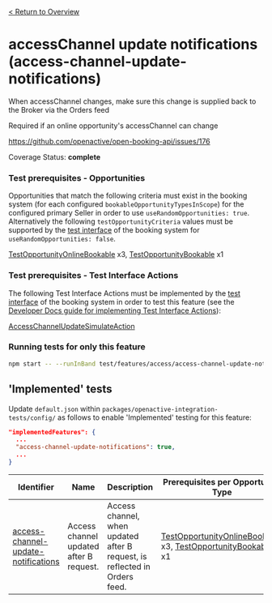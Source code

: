 [< Return to Overview](../../README.md)
# accessChannel update notifications (access-channel-update-notifications)

When accessChannel changes, make sure this change is supplied back to the Broker via the Orders feed

Required if an online opportunity's accessChannel can change

https://github.com/openactive/open-booking-api/issues/176

Coverage Status: **complete**
### Test prerequisites - Opportunities
Opportunities that match the following criteria must exist in the booking system (for each configured `bookableOpportunityTypesInScope`) for the configured primary Seller in order to use `useRandomOpportunities: true`. Alternatively the following `testOpportunityCriteria` values must be supported by the [test interface](https://openactive.io/test-interface/) of the booking system for `useRandomOpportunities: false`.

[TestOpportunityOnlineBookable](https://openactive.io/test-interface#TestOpportunityOnlineBookable) x3, [TestOpportunityBookable](https://openactive.io/test-interface#TestOpportunityBookable) x1
### Test prerequisites - Test Interface Actions

The following Test Interface Actions must be implemented by the [test interface](https://openactive.io/test-interface/) of the booking system in order to test this feature (see the [Developer Docs guide for implementing Test Interface Actions](https://developer.openactive.io/open-booking-api/test-suite/implementing-the-test-interface/test-interface-actions)):

[AccessChannelUpdateSimulateAction](https://openactive.io/test-interface#AccessChannelUpdateSimulateAction)


### Running tests for only this feature

```bash
npm start -- --runInBand test/features/access/access-channel-update-notifications/
```



## 'Implemented' tests

Update `default.json` within `packages/openactive-integration-tests/config/` as follows to enable 'Implemented' testing for this feature:

```json
"implementedFeatures": {
  ...
  "access-channel-update-notifications": true,
  ...
}
```

| Identifier | Name | Description | Prerequisites per Opportunity Type | Required Test Interface Actions |
|------------|------|-------------|---------------|-------------------|
| [access-channel-update-notifications](./implemented/access-channel-update-notifications-test.js) | Access channel updated after B request. | Access channel, when updated after B request, is reflected in Orders feed. | [TestOpportunityOnlineBookable](https://openactive.io/test-interface#TestOpportunityOnlineBookable) x3, [TestOpportunityBookable](https://openactive.io/test-interface#TestOpportunityBookable) x1 | [AccessChannelUpdateSimulateAction](https://openactive.io/test-interface#AccessChannelUpdateSimulateAction) |


